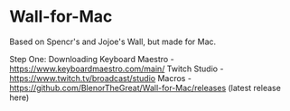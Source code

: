 # Wall-for-Mac
Based on Spencr's and Jojoe's Wall, but made for Mac.

  Step One: Downloading
  Keyboard Maestro - https://www.keyboardmaestro.com/main/
  Twitch Studio - https://www.twitch.tv/broadcast/studio
  Macros - https://github.com/BlenorTheGreat/Wall-for-Mac/releases (latest release here)
